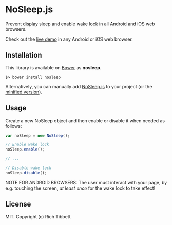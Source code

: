 # NoSleep.js

Prevent display sleep and enable wake lock in all Android and iOS web browsers.

Check out the [live demo](https://richtr.github.io/NoSleep.js/example.html) in any Android or iOS web browser.

## Installation

This library is available on [Bower](http://bower.io/) as **nosleep**.

    $> bower install nosleep

Alternatively, you can manually add [NoSleep.js](https://github.com/richtr/NoSleep.js/blob/master/NoSleep.js) to your project (or the [minified version](https://github.com/richtr/NoSleep.js/blob/master/NoSleep.min.js)).

## Usage

Create a new NoSleep object and then enable or disable it when needed as follows:

``` javascript
var noSleep = new NoSleep();

// Enable wake lock
noSleep.enable();

// ...

// Disable wake lock
noSleep.disable();
```

NOTE FOR ANDROID BROWSERS: The user must interact with your page, by e.g. touching the screen, *at least once* for the wake lock to take effect!

## License

MIT. Copyright (c) Rich Tibbett

